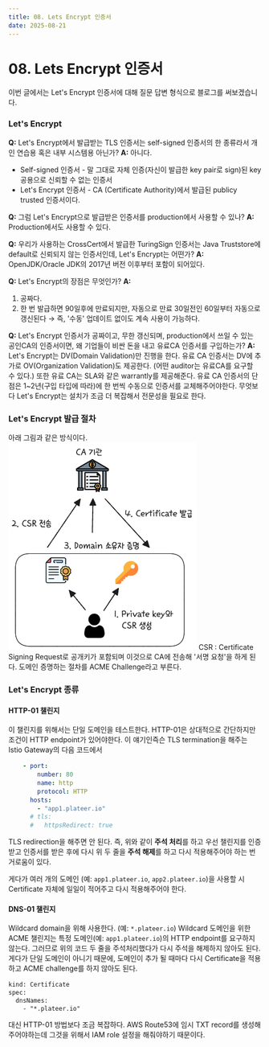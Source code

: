 ```yaml
---
title: 08. Lets Encrypt 인증서
date: 2025-08-21
---
```

# 08. Lets Encrypt 인증서
이번 글에서는 Let's Encrypt 인증서에 대해 질문 답변 형식으로 블로그를 써보겠습니다.
### Let's Encrypt
**Q:** Let's Encrypt에서 발급받는 TLS 인증서는 self-signed 인증서의 한 종류라서 개인 연습용 혹은 내부 시스템용 아닌가?
**A:** 아니다. 
- Self-signed 인증서 - 말 그대로 자체 인증(자신이 발급한 key pair로 sign)된 key 공용으로 신뢰할 수 없는 인증서
- Let's Encrypt 인증서 - CA (Certificate Authority)에서 발급된 publicy trusted 인증서이다.

**Q:** 그럼 Let's Encrypt으로 발급받은 인증서를 production에서 사용할 수 있나?
**A:** Production에서도 사용할 수 있다.

**Q:** 우리가 사용하는 CrossCert에서 발급한 TuringSign 인증서는 Java Truststore에 default로 신뢰되지 않는 인증서인데, Let's Encrypt는 어떤가?
**A:** OpenJDK/Oracle JDK의 2017년 버전 이후부터 포함이 되어있다.

**Q:** Let's Encrypt의 장점은 무엇인가?
**A:** 
1. 공짜다.
2. 한 번 발급하면 90일후에 만료되지만, 자동으로 만료 30일전인 60일부터 자동으로 갱신된다 → 즉, '수동' 업데이트 없이도 계속 사용이 가능하다.

**Q:** Let's Encrypt 인증서가 공짜이고, 무한 갱신되며, production에서 쓰일 수 있는 공인CA의 인증서이면, 왜 기업들이 비싼 돈을 내고 유료CA 인증서를 구입하는가?
**A:** Let's Encrypt는 DV(Domain Validation)만 진행을 한다. 유료 CA 인증서는 DV에 추가로 OV(Organization Validation)도 제공한다. (어떤 auditor는 유료CA를 요구할 수 있다.) 또한 유료 CA는 SLA와 같은 warrantly를 제공해준다. 유료 CA 인증서의 단점은 1~2년(구입 타입에 따라)에 한 번씩 수동으로 인증서를 교체해주어야한다. 무엇보다 Let's Encrypt는 설치가 조금 더 복잡해서 전문성을 필요로 한다.

### Let's Encrypt 발급 절차
아래 그림과 같은 방식이다.
![center](./_images/Pasted%20image%2020250821134833.png)
CSR : Certificate Signing Request로 공개키가 포함되며 이것으로 CA에 전송해 '서명 요청'을 하게 된다.
도메인 증명하는 절차를 ACME Challenge라고 부른다.

### Let's Encrypt 종류
#### HTTP-01 챌린지
이 챌린지를 위해서는 단일 도메인을 테스트한다.
HTTP-01은 상대적으로 간단하지만
조건이 HTTP endpoint가 있어야한다.
이 얘기인즉슨 TLS termination을 해주는 Istio Gateway의 다음 코드에서

```yaml
    - port:
        number: 80
        name: http
        protocol: HTTP
      hosts:
        - "app1.plateer.io"
      # tls:
      #   httpsRedirect: true
```

TLS redirection을 해주면 안 된다.
즉, 위와 같이 **주석 처리**를 하고 우선 챌린지를 인증받고 인증서를 받은 후에 다시
위 두 줄을 **주석 해제**를 하고 다시 적용해주어야 하는 번거로움이 있다.

게다가 여러 개의 도메인 (예: `app1.plateer.io`, `app2.plateer.io`)을 사용할 시 Certificate 자체에 일일이 적어주고 다시 적용해주어야 한다.

#### DNS-01 챌린지
Wildcard domain을 위해 사용한다. (예: `*.plateer.io`)
Wildcard 도메인을 위한 ACME 챌린지는 특정 도메인(예: `app1.plateer.io`)의 HTTP endpoint를 요구하지 않는다.
그러므로 위의 코드 두 줄을 주석처리했다가 다시 주석을 해제하지 않아도 된다.
게다가 단일 도메인이 아니기 때문에, 도메인이 추가 될 때마다 다시 Certificate을 적용하고 ACME challenge를 하지 않아도 된다.

```
kind: Certificate
spec:
  dnsNames:
    - "*.plateer.io"
```

대신 HTTP-01 방법보다 조금 복잡하다. AWS Route53에 임시 TXT record를 생성해주어야하는데 그것을 위해서 IAM role 설정을 해줘야하기 때문이다.

